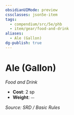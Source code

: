 ```yaml
---
obsidianUIMode: preview
cssclasses: json5e-item
tags:
  - compendium/src/5e/phb
  - item/gear/food-and-drink
aliases:
  - Ale (Gallon)
dg-publish: true
---
```

# Ale (Gallon)
*Food and Drink*  

- **Cost**: 2 sp
- **Weight**: ⏤

*Source: SRD / Basic Rules*